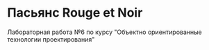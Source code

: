 Пасьянс Rouge et Noir
=====================
Лабораторная работа №6 по курсу "Объектно ориентированные технологии проектирования"